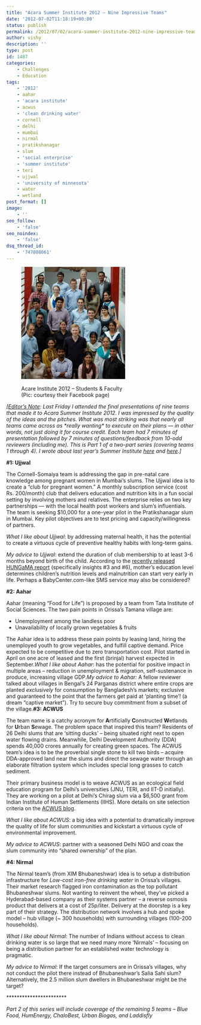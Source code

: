 ```yaml
---
title: "Acara Summer Institute 2012 – Nine Impressive Teams"
date: '2012-07-02T11:18:19+00:00'
status: publish
permalink: /2012/07/02/acara-summer-institute-2012-nine-impressive-teams
author: vishy
description: ''
type: post
id: 1487
categories:
    - Challenges
    - Education
tags:
    - '2012'
    - aahar
    - 'acara institute'
    - acwus
    - 'clean drinking water'
    - cornell
    - delhi
    - mumbai
    - nirmal
    - pratikshanagar
    - slum
    - 'social enterprise'
    - 'summer institute'
    - teri
    - ujjwal
    - 'university of minnesota'
    - water
    - wetland
post_format: []
image:
    - ''
seo_follow:
    - 'false'
seo_noindex:
    - 'false'
dsq_thread_id:
    - '747808061'
---
```

<figure aria-describedby="caption-attachment-1504" class="wp-caption alignleft" id="attachment_1504" style="width: 278px">

[![](../../../../uploads/2012/07/acara_institute_summer_class_of_2012-278x300.jpeg "acara_institute_summer_class_of_2012")](../../../../uploads/2012/07/acara_institute_summer_class_of_2012.jpeg)<figcaption class="wp-caption-text" id="caption-attachment-1504">Acare Institute 2012 – Students &amp; Faculty (Pic: courtesy their Facebook page)</figcaption></figure>

*\[<span style="text-decoration: underline;">Editor’s Note</span>: Last Friday I attended the final presentations of nine teams that made it to Acara Summer Institute 2012. I was impressed by the quality of the ideas and the pitches. What was most striking was that nearly all teams came across as \*really wanting\* to execute on their plans — in other words, not just doing it for course credit. Each team had 7 minutes of presentation followed by 7 minutes of questions/feedback from 10-odd reviewers (including me). This is Part 1 of a two-part series (covering teams 1 through 4). I wrote about last year’s Summer Institute [here](http://www.techsangam.com/2011/06/28/acara-summer-institute-2011-day-1-highlights/) and [here](http://www.techsangam.com/2011/06/30/war-stories-from-ashoka-fellow-solomon-prakash/).\]*

**\#1: Ujjwal**

The Cornell-Somaiya team is addressing the gap in pre-natal care knowledge among pregnant women in Mumbai’s slums. The Ujjwal idea is to create a “club for pregnant women.” A monthly subscription service (cost Rs. 200/month) club that delivers education and nutrition kits in a fun social setting by involving mothers and relatives. The enterprise relies on two key partnerships — with the local health post workers and slum’s influentials. The team is seeking $10,000 for a one-year pilot in the Pratikshanagar slum in Mumbai. Key pilot objectives are to test pricing and capacity/willingness of partners.

*What I like about Ujjwal*: by addressing maternal health, it has the potential to create a virtuous cycle of preventive healthy habits with long-term gains.

*My advice to Ujjwal*: extend the duration of club membership to at least 3-6 months beyond birth of the child. According to the [recently released HUNGaMA report](http://www.techsangam.com/2012/01/11/nine-key-takeaways-from-hungama-survey-on-hunger-and-malnutriti/) (specifically insights #3 and #6), mother’s education level determines children’s nutrition levels and malnutrition can start very early in life. Perhaps a BabyCenter.com-like SMS service may also be considered?

**\#2: Aahar**

Aahar (meaning “Food for Life”) is proposed by a team from Tata Institute of Social Sciences. The two pain points in Orissa’s Tamana village are:

- Unemployment among the landless poor
- Unavailability of locally grown vegetables &amp; fruits

The Aahar idea is to address these pain points by leasing land, hiring the unemployed youth to grow vegetables, and fulfill captive demand. Price expected to be competitive due to zero transportation cost. Pilot started in April on one acre of leased and the first (brinjal) harvest expected in September.*What I like about Aahar*: has the potential for positive impact in multiple areas – reduction in unemployment &amp; migration, self-sustenance in produce, increasing village GDP.*My advice to Aahar:* A fellow reviewer talked about villages in Bengal’s 24 Parganas district where entire crops are planted *exclusively* for consumption by Bangladesh’s markets; exclusive and guaranteed to the point that the farmers get paid at ‘planting time’! (a dream “captive market”). Try to secure buy commitment from a subset of the village.**\#3: ACWUS**

The team name is a catchy acronym for **A**rtificially **C**onstructed **W**etlands for **U**rban **S**ewage. The problem space that inspired this team? Residents of 26 Delhi slums that are ‘sitting ducks’ – being situated right next to open water flowing drains. Meanwhile, Delhi Development Authority (DDA) spends 40,000 crores annually for creating green spaces. The ACWUS team’s idea is to be the proverbial single stone to kill two birds – acquire DDA-approved land near the slums and direct the sewage water through an elaborate filtration system which includes special long grasses to catch sediment.

Their primary business model is to weave ACWUS as an ecological field education program for Delhi’s universities (JNU, TERI, and IIT-D initially). They are working on a pilot at Delhi’s Chirag slum via a $6,500 grant from Indian Institute of Human Settlements (IIHS). More details on site selection criteria on the [ACWUS blog](http://acwus.wordpress.com/2012/04/13/here-today-wetland-tomorrow/).

*What I like about ACWUS*: a big idea with a potential to dramatically improve the quality of life for slum communities and kickstart a virtuous cycle of environmental improvement.

**My advice to* ACWUS*: partner with a seasoned Delhi NGO and coax the slum community into “shared ownership” of the plan.

**\#4: Nirmal**

The Nirmal team’s (from XIM Bhubaneshwar) idea is to setup a distribution infrastructure for *Low-cost iron-free drinking water* in Orissa’s villages. Their market research flagged iron contamination as the top pollutant Bhubaneshwar slums. Not wanting to reinvent the wheel, they’ve picked a Hyderabad-based company as their systems partner – a reverse osmosis product that delivers at a cost of 25p/liter. Delivery at the doorstep is a key part of their strategy. The distribution network involves a hub and spoke model – hub village (~ 300 households) with surrounding villages (100-200 households).

*What I like about Nirmal*: The number of Indians without access to clean drinking water is so large that we need many more ‘Nirmals’ – focusing on being a distribution partner for an established water technology is pragmatic.

**My advice to* Nirmal*: If the target consumers are in Orissa’s villages, why not conduct the pilot there instead of Bhubaneshwar’s Salia Sahi slum? Alternatively, the 2.5 million slum dwellers in Bhubaneshwar might be the target?

\*\*\*\*\*\*\*\*\*\*\*\*\*\*\*\*\*\*\*\*\*\*\*

*Part 2 of this series will include coverage of the remaining 5 teams – Blue Food, HumEnergy, ChaloBest, Urban Biogas, and Laddisfly*